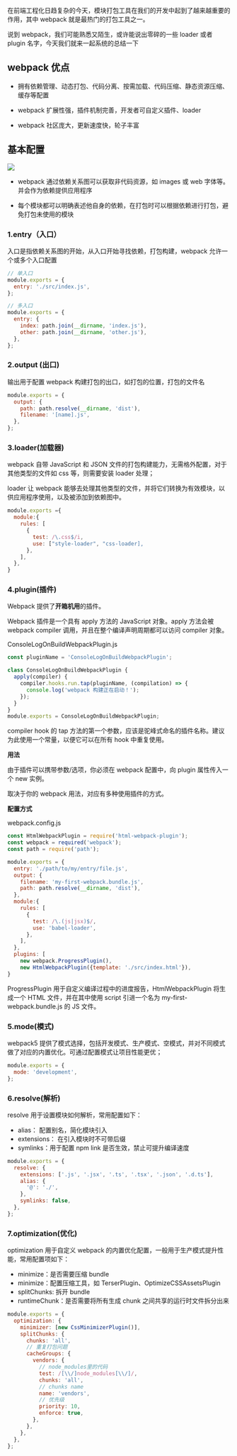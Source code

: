 在前端工程化日趋复杂的今天，模块打包工具在我们的开发中起到了越来越重要的作用，其中 webpack 就是最热门的打包工具之一。

说到 webpack，我们可能熟悉又陌生，或许能说出零碎的一些 loader 或者 plugin 名字，今天我们就来一起系统的总结一下

## webpack 优点

- 拥有依赖管理、动态打包、代码分离、按需加载、代码压缩、静态资源压缩、缓存等配置

- webpack 扩展性强，插件机制完善，开发者可自定义插件、loader

- webpack 社区庞大，更新速度快，轮子丰富

## 基本配置

![](https://p3-juejin.byteimg.com/tos-cn-i-k3u1fbpfcp/9802b897f70d47f7922cb1e1135f6cb3~tplv-k3u1fbpfcp-zoom-in-crop-mark:4536:0:0:0.awebp)

- webpack 通过依赖关系图可以获取非代码资源，如 images 或 web 字体等。并会作为依赖提供应用程序

- 每个模块都可以明确表述他自身的依赖，在打包时可以根据依赖进行打包，避免打包未使用的模块

### 1.entry（入口）

入口是指依赖关系图的开始，从入口开始寻找依赖，打包构建，webpack 允许一个或多个入口配置

```js
// 单入口
module.exports = {
  entry: './src/index.js',
};

// 多入口
module.exports = {
  entry: {
    index: path.join(__dirname, 'index.js'),
    other: path.join(__dirname, 'other.js'),
  },
};
```

### 2.output (出口)

输出用于配置 webpack 构建打包的出口，如打包的位置，打包的文件名

```js
module.exports = {
  output: {
    path: path.resolve(__dirname, 'dist'),
    filename: '[name].js',
  },
};
```

### 3.loader(加载器)

webpack 自带 JavaScript 和 JSON 文件的打包构建能力，无需格外配置，对于其他类型的文件如 css 等，则需要安装 loader 处理；

loader 让 webpack 能够去处理其他类型的文件，并将它们转换为有效模块，以供应用程序使用，以及被添加到依赖图中。

```js
module.exports ={
  module:{
    rules: [
      {
        test: /\.css$/i,
        use: ["style-loader", "css-loader],
      },
    ],
  },
}
```

### 4.plugin(插件)

Webpack 提供了**开箱机用**的插件。

Webpack 插件是一个具有 apply 方法的 JavaScript 对象。apply 方法会被 webpack compiler 调用，并且在整个编译声明周期都可以访问 compiler 对象。

ConsoleLogOnBuildWebpackPlugin.js

```javascript
const pluginName = 'ConsoleLogOnBuildWebpackPlugin';

class ConsoleLogOnBuildWebpackPlugin {
  apply(compiler) {
    compiler.hooks.run.tap(pluginName, (compilation) => {
      console.log('webpack 构建正在启动！');
    });
  }
}
module.exports = ConsoleLogOnBuildWebpackPlugin;
```

compiler hook 的 tap 方法的第一个参数，应该是驼峰式命名的插件名称。建议为此使用一个常量，以便它可以在所有 hook 中重复使用。

**用法**

由于插件可以携带参数/选项，你必须在 webpack 配置中，向 plugin 属性传入一个 new 实例。

取决于你的 webpack 用法，对应有多种使用插件的方式。

**配置方式**

webpack.config.js

```js
const HtmlWebpackPlugin = require('html-webpack-plugin');
const webpack = required('webpack');
const path = require('path');

module.exports = {
  entry: './path/to/my/entry/file.js',
  output: {
    filename: 'my-first-webpack.bundle.js',
    path: path.resolve(__dirname, 'dist'),
  },
  module:{
    rules: [
      {
        test: /\.(js|jsx)$/,
        use: 'babel-loader',
      },
    ],
  },
  plugins: [
    new webpack.ProgressPlugin(),
    new HtmlWebpackPlugin({template: './src/index.html'}),
}
```

ProgressPlugin 用于自定义编译过程中的进度报告，HtmlWebpackPlugin 将生成一个 HTML 文件，并在其中使用 script 引进一个名为 my-first-webpack.bundle.js 的 JS 文件。

### 5.mode(模式)

webpack5 提供了模式选择，包括开发模式、生产模式、空模式，并对不同模式做了对应的内置优化。可通过配置模式让项目性能更优；

```js
module.exports = {
  mode: 'development',
};
```

### 6.resolve(解析)

resolve 用于设置模块如何解析，常用配置如下：

- alias： 配置别名，简化模块引入
- extensions： 在引入模块时不可带后缀
- symlinks：用于配置 npm link 是否生效，禁止可提升编译速度

```js
module.exports = {
  resolve: {
    extensions: ['.js', '.jsx', '.ts', '.tsx', '.json', '.d.ts'],
    alias: {
      '@': './',
    },
    symlinks: false,
  },
};
```

### 7.optimization(优化)

optimization 用于自定义 webpack 的内置优化配置，一般用于生产模式提升性能，常用配置项如下：

- minimize：是否需要压缩 bundle
- minimize：配置压缩工具，如 TerserPlugin、OptimizeCSSAssetsPlugin
- splitChunks: 拆开 bundle
- runtimeChunk：是否需要将所有生成 chunk 之间共享的运行时文件拆分出来

```js
module.exports = {
  optimization: {
    minimizer: [new CssMinimizerPlugin()],
    splitChunks: {
      chunks: 'all',
      // 重复打包问题
      cacheGroups: {
        vendors: {
          // node_modules里的代码
          test: /[\\/]node_modules[\\/]/,
          chunks: 'all',
          // chunks name
          name: 'vendors',
          // 优先级
          priority: 10,
          enforce: true,
        },
      },
    },
  },
};
```
